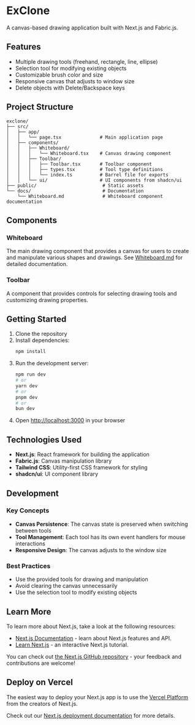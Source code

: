 # ExClone

A canvas-based drawing application built with Next.js and Fabric.js.

## Features

- Multiple drawing tools (freehand, rectangle, line, ellipse)
- Selection tool for modifying existing objects
- Customizable brush color and size
- Responsive canvas that adjusts to window size
- Delete objects with Delete/Backspace keys

## Project Structure

```
exclone/
├── src/
│   ├── app/
│   │   └── page.tsx              # Main application page
│   ├── components/
│   │   ├── Whiteboard/
│   │   │   └── Whiteboard.tsx    # Canvas drawing component
│   │   ├── Toolbar/
│   │   │   ├── Toolbar.tsx       # Toolbar component
│   │   │   ├── types.tsx         # Tool type definitions
│   │   │   └── index.ts          # Barrel file for exports
│   │   └── ui/                   # UI components from shadcn/ui
├── public/                        # Static assets
└── docs/                          # Documentation
    └── Whiteboard.md              # Whiteboard component documentation
```

## Components

### Whiteboard

The main drawing component that provides a canvas for users to create and manipulate various shapes and drawings. See [Whiteboard.md](./docs/Whiteboard.md) for detailed documentation.

### Toolbar

A component that provides controls for selecting drawing tools and customizing drawing properties.

## Getting Started

1. Clone the repository
2. Install dependencies:
   ```bash
   npm install
   ```
3. Run the development server:
   ```bash
   npm run dev
   # or
   yarn dev
   # or
   pnpm dev
   # or
   bun dev
   ```
4. Open [http://localhost:3000](http://localhost:3000) in your browser

## Technologies Used

- **Next.js**: React framework for building the application
- **Fabric.js**: Canvas manipulation library
- **Tailwind CSS**: Utility-first CSS framework for styling
- **shadcn/ui**: UI component library

## Development

### Key Concepts

- **Canvas Persistence**: The canvas state is preserved when switching between tools
- **Tool Management**: Each tool has its own event handlers for mouse interactions
- **Responsive Design**: The canvas adjusts to the window size

### Best Practices

- Use the provided tools for drawing and manipulation
- Avoid clearing the canvas unnecessarily
- Use the selection tool to modify existing objects

## Learn More

To learn more about Next.js, take a look at the following resources:

- [Next.js Documentation](https://nextjs.org/docs) - learn about Next.js features and API.
- [Learn Next.js](https://nextjs.org/learn) - an interactive Next.js tutorial.

You can check out [the Next.js GitHub repository](https://github.com/vercel/next.js) - your feedback and contributions are welcome!

## Deploy on Vercel

The easiest way to deploy your Next.js app is to use the [Vercel Platform](https://vercel.com/new?utm_medium=default-template&filter=next.js&utm_source=create-next-app&utm_campaign=create-next-app-readme) from the creators of Next.js.

Check out our [Next.js deployment documentation](https://nextjs.org/docs/app/building-your-application/deploying) for more details.
